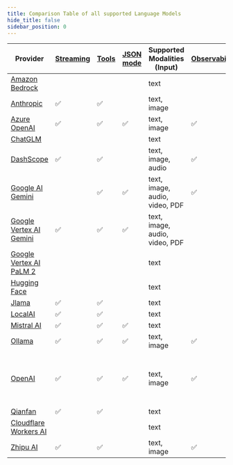```yaml
---
title: Comparison Table of all supported Language Models
hide_title: false
sidebar_position: 0
---
```


| Provider                                                                         | [Streaming](/tutorials/response-streaming) | [Tools](/tutorials/tools) | [JSON mode](/tutorials/ai-services#json-mode) | Supported Modalities (Input)   | [Observability](/tutorials/observability) | Local                                             | Native | Comments                    |
|----------------------------------------------------------------------------------|--------------------------------------------|---------------------------|-----------------------------------------------|--------------------------------|-------------------------------------------|---------------------------------------------------|--------|-----------------------------|
| [Amazon Bedrock](/integrations/language-models/amazon-bedrock)                   |                                            |                           |                                               | text                           |                                           |                                                   |        |                             |
| [Anthropic](/integrations/language-models/anthropic)                             | ✅                                          | ✅                         |                                               | text, image                    |                                           |                                                   | ✅      |                             |
| [Azure OpenAI](/integrations/language-models/azure-open-ai)                      | ✅                                          | ✅                         | ✅                                             | text, image                    | ✅                                         |                                                   |        |                             |
| [ChatGLM](/integrations/language-models/chatglm)                                 |                                            |                           |                                               | text                           |                                           |                                                   |        |                             |
| [DashScope](/integrations/language-models/dashscope)                             | ✅                                          | ✅                         |                                               | text, image, audio             | ✅                                         |                                                   |        |                             |
| [Google AI Gemini](/integrations/language-models/google-ai-gemini)               |                                            | ✅                         | ✅                                             | text, image, audio, video, PDF | ✅                                         |                                                   |        |                             |
| [Google Vertex AI Gemini](/integrations/language-models/google-vertex-ai-gemini) | ✅                                          | ✅                         | ✅                                             | text, image, audio, video, PDF |                                           |                                                   |        |                             |
| [Google Vertex AI PaLM 2](/integrations/language-models/google-palm)             |                                            |                           |                                               | text                           |                                           |                                                   | ✅      |                             |
| [Hugging Face](/integrations/language-models/hugging-face)                       |                                            |                           |                                               | text                           |                                           |                                                   |        |                             |
| [Jlama](/integrations/language-models/jlama)                                     | ✅                                          | ✅                         |                                               | text                           |                                           | ✅                                                 | ✅      |                             |
| [LocalAI](/integrations/language-models/local-ai)                                | ✅                                          | ✅                         |                                               | text                           |                                           | ✅                                                 |        |                             |
| [Mistral AI](/integrations/language-models/mistral-ai)                           | ✅                                          | ✅                         | ✅                                             | text                           |                                           |                                                   |        |                             |
| [Ollama](/integrations/language-models/ollama)                                   | ✅                                          | ✅                         | ✅                                             | text, image                    | ✅                                         | ✅                                                 |        |                             |
| [OpenAI](/integrations/language-models/open-ai)                                  | ✅                                          | ✅                         | ✅                                             | text, image                    | ✅                                         | Compatible with: Ollama, LM Studio, GPT4All, etc. | ✅      | Compatible with: Groq, etc. |
| [Qianfan](/integrations/language-models/qianfan)                                 | ✅                                          | ✅                         |                                               | text                           |                                           |                                                   |        |                             |
| [Cloudflare Workers AI](/integrations/language-models/workers-ai)                |                                            |                           |                                               | text                           |                                           |                                                   |        |                             |
| [Zhipu AI](/integrations/language-models/zhipu-ai)                               | ✅                                          | ✅                         |                                               | text, image                    | ✅                                         |                                                   |        |                             |

